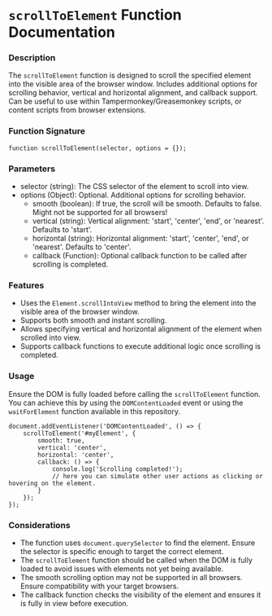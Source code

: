 # `scrollToElement` Function Documentation

### Description

The `scrollToElement` function is designed to scroll the specified element into the visible area of the browser window. Includes additional options for scrolling behavior, vertical and horizontal alignment, and callback support. Can be useful to use within Tampermonkey/Greasemonkey scripts, or content scripts from browser extensions.

### Function Signature

```
function scrollToElement(selector, options = {});
```

### Parameters

- selector (string): The CSS selector of the element to scroll into view.
- options (Object): Optional. Additional options for scrolling behavior.
  - smooth (boolean): If true, the scroll will be smooth. Defaults to false. Might not be supported for all browsers!
  - vertical (string): Vertical alignment: 'start', 'center', 'end', or 'nearest'. Defaults to 'start'.
  - horizontal (string): Horizontal alignment: 'start', 'center', 'end', or 'nearest'. Defaults to 'center'.
  - callback (Function): Optional callback function to be called after scrolling is completed.

### Features

- Uses the `Element.scrollIntoView` method to bring the element into the visible area of the browser window.
- Supports both smooth and instant scrolling.
- Allows specifying vertical and horizontal alignment of the element when scrolled into view.
- Supports callback functions to execute additional logic once scrolling is completed.

### Usage

Ensure the DOM is fully loaded before calling the `scrollToElement` function. You can achieve this by using the `DOMContentLoaded` event or using the `waitForElement` function available in this repository.

```
document.addEventListener('DOMContentLoaded', () => {
    scrollToElement('#myElement', {
        smooth: true,
        vertical: 'center',
        horizontal: 'center',
        callback: () => {
            console.log('Scrolling completed!');
            // here you can simulate other user actions as clicking or hovering on the element.
        }
    });
});
```

### Considerations

- The function uses `document.querySelector` to find the element. Ensure the selector is specific enough to target the correct element.
- The `scrollToElement` function should be called when the DOM is fully loaded to avoid issues with elements not yet being available.
- The smooth scrolling option may not be supported in all browsers. Ensure compatibility with your target browsers.
- The callback function checks the visibility of the element and ensures it is fully in view before execution.
